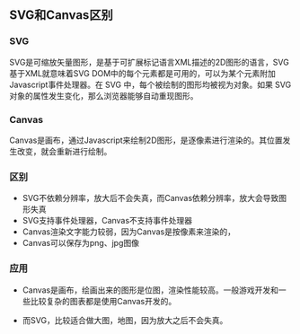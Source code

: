 ## SVG和Canvas区别

### SVG

SVG是可缩放矢量图形，是基于可扩展标记语言XML描述的2D图形的语言，SVG基于XML就意味着SVG DOM中的每个元素都是可用的，可以为某个元素附加Javascript事件处理器。在 SVG 中，每个被绘制的图形均被视为对象。如果 SVG 对象的属性发生变化，那么浏览器能够自动重现图形。

### Canvas

Canvas是画布，通过Javascript来绘制2D图形，是逐像素进行渲染的。其位置发生改变，就会重新进行绘制。

### 区别

- SVG不依赖分辨率，放大后不会失真，而Canvas依赖分辨率，放大会导致图形失真
- SVG支持事件处理器，Canvas不支持事件处理器
- Canvas渲染文字能力较弱，因为Canvas是按像素来渲染的，
- Canvas可以保存为png、jpg图像

### 应用

- Canvas是画布，绘画出来的图形是位图，渲染性能较高。一般游戏开发和一些比较复杂的图表都是使用Canvas开发的。

- 而SVG，比较适合做大图，地图，因为放大之后不会失真。